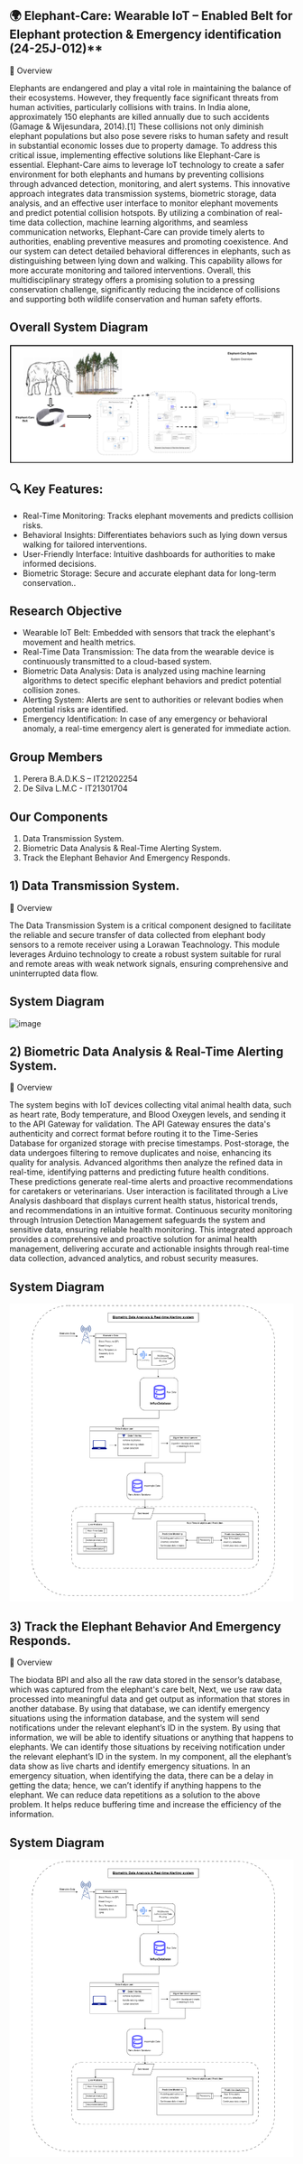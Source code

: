 
  ## 🌍 Elephant-Care: Wearable IoT – Enabled Belt for Elephant protection & Emergency identification (24-25J-012)**

  
  🐘 Overview
  
<p>Elephants are endangered and play a vital role in maintaining the balance of their ecosystems. 
However, they frequently face significant threats from human activities, particularly collisions 
with trains. In India alone, approximately 150 elephants are killed annually due to such accidents 
(Gamage & Wijesundara, 2014).[1] These collisions not only diminish elephant populations but 
also pose severe risks to human safety and result in substantial economic losses due to property 
damage. To address this critical issue, implementing effective solutions like Elephant-Care is 
essential. Elephant-Care aims to leverage IoT technology to create a safer environment for both 
elephants and humans by preventing collisions through advanced detection, monitoring, and 
alert systems. This innovative approach integrates data transmission systems, biometric storage, 
data analysis, and an effective user interface to monitor elephant movements and predict 
potential collision hotspots. By utilizing a combination of real-time data collection, machine 
learning algorithms, and seamless communication networks, Elephant-Care can provide timely 
alerts to authorities, enabling preventive measures and promoting coexistence. And our system 
can detect detailed behavioral differences in elephants, such as distinguishing between lying 
down and walking. This capability allows for more accurate monitoring and tailored interventions. 
Overall, this multidisciplinary strategy offers a promising solution to a pressing conservation 
challenge, significantly reducing the incidence of collisions and supporting both wildlife 
conservation and human safety efforts.</p>


 ## Overall System Diagram
 
![Description of Image](https://github.com/KanishkaSemal/Elephant-Care-24-25J-012/blob/6c745472fd6fa836f4bc3a99467433350bac3ab9/Screenshot%202024-12-08%20183910.png?raw=true)




## 🔍 Key Features:

- Real-Time Monitoring: Tracks elephant movements and predicts collision risks.
- Behavioral Insights: Differentiates behaviors such as lying down versus walking for tailored interventions.
- User-Friendly Interface: Intuitive dashboards for authorities to make informed decisions.
- Biometric Storage: Secure and accurate elephant data for long-term conservation..

## Research Objective

- Wearable IoT Belt: Embedded with sensors that track the elephant's movement and health metrics.
- Real-Time Data Transmission: The data from the wearable device is continuously transmitted to a cloud-based system.
- Biometric Data Analysis: Data is analyzed using machine learning algorithms to detect specific elephant behaviors and predict potential collision zones.
- Alerting System: Alerts are sent to authorities or relevant bodies when potential risks are identified.
- Emergency Identification: In case of any emergency or behavioral anomaly, a real-time emergency alert is generated for immediate action.

## Group Members

1. Perera B.A.D.K.S – IT21202254
2. De Silva L.M.C - IT21301704


## Our Components

1. Data Transmission System.
2. Biometric Data Analysis & Real-Time Alerting System.
3. Track the Elephant Behavior And Emergency Responds.

## 1) Data Transmission System.

  🐘 Overview

  <p>The Data Transmission System is a critical component designed to facilitate the reliable 
and secure transfer of data collected from elephant body sensors to a remote receiver 
using a Lorawan Teachnology. This module leverages Arduino technology to create a robust system 
suitable for rural and remote areas with weak network signals, ensuring comprehensive 
and uninterrupted data flow.</p>


## System Diagram
![image](https://github.com/user-attachments/assets/68c7288d-7423-4068-9939-8e05ab0d3fe4)


## 2) Biometric Data Analysis & Real-Time Alerting System.

  🐘 Overview

  <p>The system begins with IoT devices collecting vital animal health data, such as heart rate, 
Body temperature, and Blood Oxeygen levels, and sending it to the API Gateway for validation. The API 
Gateway ensures the data's authenticity and correct format before routing it to the Time-Series 
Database for organized storage with precise timestamps. Post-storage, the data undergoes 
filtering to remove duplicates and noise, enhancing its quality for analysis. Advanced 
algorithms then analyze the refined data in real-time, identifying patterns and predicting future 
health conditions. These predictions generate real-time alerts and proactive recommendations 
for caretakers or veterinarians. User interaction is facilitated through a Live Analysis dashboard 
that displays current health status, historical trends, and recommendations in an intuitive 
format. Continuous security monitoring through Intrusion Detection Management safeguards 
the system and sensitive data, ensuring reliable health monitoring. This integrated approach 
provides a comprehensive and proactive solution for animal health management, delivering 
accurate and actionable insights through real-time data collection, advanced analytics, and 
robust security measures.</p>


## System Diagram
![image](https://github.com/KanishkaSemal/Elephant-Care-24-25J-012/blob/main/kanishka%20new.drawio.png?raw=true)




## 3) Track the Elephant Behavior And Emergency Responds.

  🐘 Overview

  <p>The biodata BPI and also all the raw data stored in the sensor’s database, which was captured 
from the elephant's care belt, Next, we use raw data processed into meaningful data and get 
output as information that stores in another database. By using that database, we can identify 
emergency situations using the information database, and the system will send notifications 
under the relevant elephant’s ID in the system. By using that information, we will be able to 
identify situations or anything that happens to elephants. We can identify those situations by 
receiving notification under the relevant elephant’s ID in the system. In my component, all the 
elephant’s data show as live charts and identify emergency situations. In an emergency 
situation, when identifying the data, there can be a delay in getting the data; hence, we can’t 
identify if anything happens to the elephant.  We can reduce data repetitions as a solution to 
the above problem. It helps reduce buffering time and increase the efficiency of the 
information.</p>


## System Diagram
![image](https://github.com/KanishkaSemal/Elephant-Care-24-25J-012/blob/main/kanishka%20new.drawio.png?raw=true)







   



